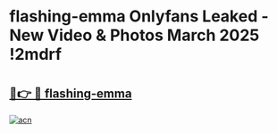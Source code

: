 # flashing-emma Onlyfans Leaked - New Video & Photos March 2025 !2mdrf

# <h2><a href="https://q37lf4.iuczelnia.edu.pl?title=flashing-emma&ref=2mdrf">🔗👉 🔴 flashing-emma</a></h2>

[![acn](https://github.com/user-attachments/assets/0f9c940e-d8b0-45ae-aac7-cd30a18b3e1c)](https://q37lf4.iuczelnia.edu.pl?title=flashing-emma&ref=2mdrf)


